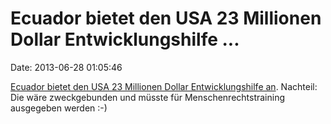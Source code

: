 Ecuador bietet den USA 23 Millionen Dollar Entwicklungshilfe \...
=================================================================

Date: 2013-06-28 01:05:46

[Ecuador bietet den USA 23 Millionen Dollar Entwicklungshilfe
an](http://www.aljazeera.com/news/americas/2013/06/201362713534987861.html).
Nachteil: Die wäre zweckgebunden und müsste für Menschenrechtstraining
ausgegeben werden :-)
